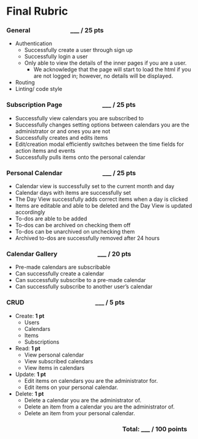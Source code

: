 # Final Rubric

### General &emsp; &emsp; &emsp; &emsp; &emsp; ___ / 25 pts

- Authentication
  - Successfully create a user through sign up
  - Successfully login a user
  - Only able to view the details of the inner pages if you are a user.
    - We acknowledge that the page will start to load the html if you are not logged in; however, no details will be displayed.
- Routing
- Linting/ code style

### Subscription Page &emsp; &emsp; &emsp; &emsp; &emsp; ___ / 25 pts
- Successfully view calendars you are subscribed to
- Successfully changes setting options between calendars you are the administrator or and ones you are not
- Successfully creates and edits items
- Edit/creation modal efficiently switches between the time fields for action items and events
- Successfully pulls items onto the personal calendar

### Personal Calendar &emsp; &emsp; &emsp; &emsp; &emsp; ___ / 25 pts
- Calendar view is successfully set to the current month and day
- Calendar days with items are successfully set
- The Day View successfully adds correct items when a day is clicked
- Items are editable and able to be deleted and the Day View is updated accordingly
- To-dos are able to be added
- To-dos can be archived on checking them off
- To-dos can be unarchived on unchecking them
- Archived to-dos are successfully removed after 24 hours

### Calendar Gallery &emsp; &emsp; &emsp; &emsp; &emsp; ___ / 20 pts
- Pre-made calendars are subscribable
- Can successfully create a calendar
- Can successfully subscribe to a pre-made calendar
- Can successfully subscribe to another user’s calendar

### CRUD &emsp; &emsp; &emsp; &emsp; &emsp; &emsp; &emsp; &emsp; &emsp;  ___ / 5 pts									
- Create: **1 pt**
  - Users
  - Calendars
  - Items
  - Subscriptions
- Read: **1 pt**
  - View personal calendar
  - View subscribed calendars
  - View items in calendars
- Update: **1 pt**
  - Edit items on calendars you are the administrator for.
  - Edit items on your personal calendar.
- Delete: **1 pt**
  - Delete a calendar you are the administrator of.
  - Delete an item from a calendar you are the administrator of.
  - Delete an item from your personal calendar.

### &emsp; &emsp; &emsp; &emsp; &emsp; &emsp; &emsp; &emsp; &emsp; &emsp; &emsp; &emsp; &emsp; &emsp; &emsp; Total:  ___ / 100 points
